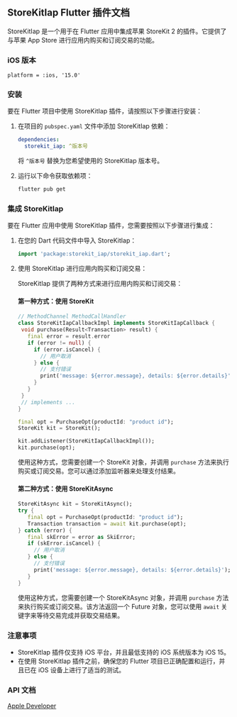 ## StoreKitIap Flutter 插件文档

StoreKitIap 是一个用于在 Flutter 应用中集成苹果 StoreKit 2 的插件。它提供了与苹果 App Store 进行应用内购买和订阅交易的功能。

### iOS 版本
  
  `platform = :ios, '15.0'`

### 安装

要在 Flutter 项目中使用 StoreKitIap 插件，请按照以下步骤进行安装：

1. 在项目的 `pubspec.yaml` 文件中添加 StoreKitIap 依赖：

   ```yaml
   dependencies:
     storekit_iap: ^版本号
   ```

   将 `^版本号` 替换为您希望使用的 StoreKitIap 版本号。
2. 运行以下命令获取依赖项：

   ```bash
   flutter pub get
   ```

### 集成 StoreKitIap

要在 Flutter 应用中使用 StoreKitIap 插件，您需要按照以下步骤进行集成：

1. 在您的 Dart 代码文件中导入 StoreKitIap：

   ```dart
   import 'package:storekit_iap/storekit_iap.dart';
   ```
2. 使用 StoreKitIap 进行应用内购买和订阅交易：

   StoreKitIap 提供了两种方式来进行应用内购买和订阅交易：

   #### 第一种方式：使用 StoreKit
   ``` dart
   // MethodChannel MethodCallHandler
   class StoreKitIapCallbackImpl implements StoreKitIapCallback {
    void purchase(Result<Transaction> result) {
      final error = result.error
      if (error != null) {
        if (error.isCancel) {
          // 用户取消
        } else {
          // 支付错误
          print('message: ${error.message}, details: ${error.details}');
        }
      }
    }
    // implements ...
   }
   ```
   ```dart
   final opt = PurchaseOpt(productId: "product id");
   StoreKit kit = StoreKit();
   
   kit.addListener(StoreKitIapCallbackImpl());
   kit.purchase(opt);

   ```

   使用这种方式，您需要创建一个 StoreKit 对象，并调用 `purchase` 方法来执行购买或订阅交易。您可以通过添加监听器来处理支付结果。

   #### 第二种方式：使用 StoreKitAsync

   ```dart
   StoreKitAsync kit = StoreKitAsync();
   try {
      final opt = PurchaseOpt(productId: "product id");
      Transaction transaction = await kit.purchase(opt);
   } catch (error) {
      final skError = error as SkiError;
      if (skError.isCancel) {
        // 用户取消
      } else {
        // 支付错误
        print('message: ${error.message}, details: ${error.details}');
      }
   }
   ```

   使用这种方式，您需要创建一个 StoreKitAsync 对象，并调用 `purchase` 方法来执行购买或订阅交易。该方法返回一个 Future 对象，您可以使用 `await` 关键字来等待交易完成并获取交易结果。

### 注意事项
- StoreKitIap 插件仅支持 iOS 平台，并且最低支持的 iOS 系统版本为 iOS 15。
- 在使用 StoreKitIap 插件之前，确保您的 Flutter 项目已正确配置和运行，并且已在 iOS 设备上进行了适当的测试。

### API 文档

[Apple Developer](https://developer.apple.com/documentation/storekit/in-app_purchase)